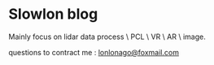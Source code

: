 # Slowlon blog

Mainly focus on lidar data process \ PCL \ VR \ AR \ image.

questions to contract me : lonlonago@foxmail.com

